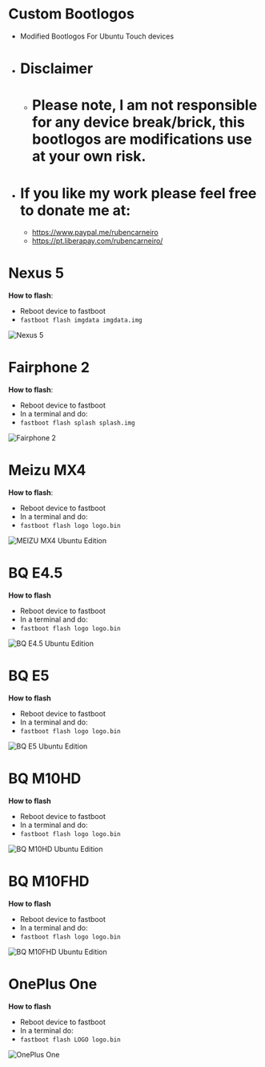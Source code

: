 Custom Bootlogos
==========================
- Modified Bootlogos For Ubuntu Touch devices

- Disclaimer
  ==========

  - Please note, I am not responsible for any device break/brick, this bootlogos are modifications use at your own risk.
    ====================================================================================================================

- If you like my work please feel free to donate me at:
  =====================================================
  - https://www.paypal.me/rubencarneiro
  - https://pt.liberapay.com/rubencarneiro/

Nexus 5
=======
**How to flash**:

- Reboot device to fastboot
- `fastboot flash imgdata imgdata.img`

![Nexus 5](https://github.com/rubencarneiro/devices_images/blob/master/splashNexus5.jpg "Nexus 5")

Fairphone 2
===========
**How to flash**:

- Reboot device to fastboot
- In a terminal and do:
- `fastboot flash splash splash.img`

![Fairphone 2](https://github.com/rubencarneiro/devices_images/blob/master/splashFairphone2.png "Fairphone 2")

Meizu MX4
=========
**How to flash**:

- Reboot device to fastboot
- In a terminal and do:
- `fastboot flash logo logo.bin`

![MEIZU MX4 Ubuntu Edition](https://github.com/rubencarneiro/devices_images/blob/master/splashMX4.png "MEIZU MX4 Ubuntu Edition")

BQ E4.5
=========
**How to flash**

- Reboot device to fastboot
- In a terminal and do:
- `fastboot flash logo logo.bin`

![BQ E4.5 Ubuntu Edition](https://github.com/rubencarneiro/devices_images/blob/master/spplashbqe45.png "BQ E4.5 Ubuntu Edition")

BQ E5
=========
**How to flash**

- Reboot device to fastboot
- In a terminal and do:
- `fastboot flash logo logo.bin`

![BQ E5 Ubuntu Edition](https://github.com/rubencarneiro/devices_images/blob/master/splashbqe5.png "BQ E5 Ubuntu Edition")

BQ M10HD
=========
**How to flash**

- Reboot device to fastboot
- In a terminal and do:
- `fastboot flash logo logo.bin`

![BQ M10HD Ubuntu Edition](https://github.com/rubencarneiro/devices_images/blob/master/splashbqm10hd.png "BQ M10HD Ubuntu Edition")

BQ M10FHD
=========
**How to flash**

- Reboot device to fastboot
- In a terminal and do:
- `fastboot flash logo logo.bin`

![BQ M10FHD Ubuntu Edition](https://github.com/rubencarneiro/devices_images/blob/master/splashbqm10fhd.png "BQ M10FHD Ubuntu Edition")

OnePlus One
=========
**How to flash**

- Reboot device to fastboot
- In a terminal do:
- `fastboot flash LOGO logo.bin`

![OnePlus One](https://github.com/rubencarneiro/devices_images/blob/master/splashoneplusone.png "OnePlus One")
